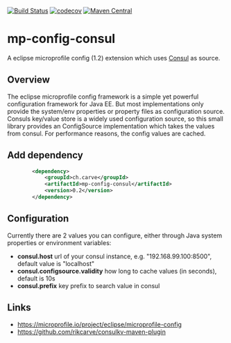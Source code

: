 [![Build Status](https://travis-ci.org/rikcarve/mp-config-consul.svg?branch=master)](https://travis-ci.org/rikcarve/mp-config-consul)
[![codecov](https://codecov.io/gh/rikcarve/mp-config-consul/branch/master/graph/badge.svg)](https://codecov.io/gh/rikcarve/mp-config-consul)
[![Maven Central](https://maven-badges.herokuapp.com/maven-central/ch.carve/mp-config-consul/badge.svg?style=flat-square)](https://maven-badges.herokuapp.com/maven-central/ch.carve/mp-config-consul/)

# mp-config-consul
A eclipse microprofile config (1.2) extension which uses [Consul](https://www.consul.io/) as source.

## Overview
The eclipse microprofile config framework is a simple yet powerful configuration framework for Java EE. But most implementations only provide the system/env properties or property files as configuration source. Consuls key/value store is a widely used configuration source, so this small library provides an ConfigSource implementation which takes the values from consul. For performance reasons, the config values are cached.

## Add dependency
```xml
        <dependency>
            <groupId>ch.carve</groupId>
            <artifactId>mp-config-consul</artifactId>
            <version>0.2</version>
        </dependency>
```

## Configuration
Currently there are 2 values you can configure, either through Java system properties or environment variables:
* **consul.host** url of your consul instance, e.g. "192.168.99.100:8500", default value is "localhost"
* **consul.configsource.validity** how long to cache values (in seconds), default is 10s
* **consul.prefix** key prefix to search value in consul


## Links
* https://microprofile.io/project/eclipse/microprofile-config
* https://github.com/rikcarve/consulkv-maven-plugin
